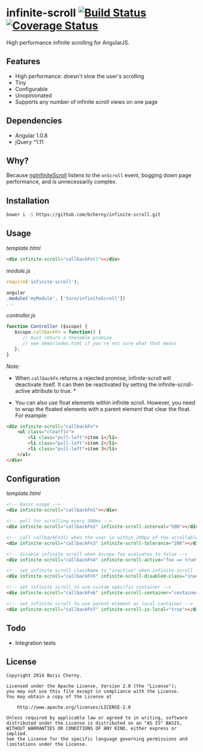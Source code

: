 # infinite-scroll [![Build Status][build]](https://travis-ci.org/bcherny/infinite-scroll) [![Coverage Status][coverage]](https://coveralls.io/r/bcherny/infinite-scroll)

[build]: https://img.shields.io/travis/bcherny/infinite-scroll.svg?branch=master&style=flat-square
[coverage]: http://img.shields.io/coveralls/bcherny/infinite-scroll.svg?branch=master&style=flat-square

High performance infinite scrolling for AngularJS.

## Features

- High performance: doesn't slow the user's scrolling
- Tiny
- Configurable
- Unopinionated
- Supports any number of infinite scroll views on one page

## Dependencies

- Angular 1.0.8
- jQuery ^1.11

## Why?

Because [ngInfiniteScroll](https://github.com/BinaryMuse/ngInfiniteScroll) listens to the `onScroll` event, bogging down page performance, and is unnecessarily complex.

## Installation

```bash
bower i -S https://github.com/bcherny/infinite-scroll.git
```

## Usage

*template.html*

```html
<div infinite-scroll="callbackFn()"></div>
```

*module.js*

```js
require('infinite-scroll');

angular
.module('myModule', ['turn/infiniteScroll'])
...
```

*controller.js*

```js
function Controller ($scope) {
   $scope.callbackFn = function() {
      // must return a thenable promise
      // see demo/index.html if you're not sure what that means
   };
}
```

*Note:*
- When `callbackFn` returns a rejected promise, infinite-scroll will deactivate itself. It can then be reactivated by setting the infinite-scroll-active attribute to true. *

- You can also use float elements within infinite scroll. However, you need to wrap the floated elements with a parent element that clear the float. For example:

```html
<div infinite-scroll="callbackFn">
    <ul class="clearfix">
        <li class="pull-left">item 1</li>
        <li class="pull-left">item 2</li>
        <li class="pull-left">item 3</li>
    </ul>
</div>
```

## Configuration

*template.html*

```html
<!-- basic usage -->
<div infinite-scroll="callbackFn1"></div>

<!-- poll for scrolling every 500ms -->
<div infinite-scroll="callbackFn2" infinite-scroll-interval="500"></div>

<!-- call callbackFn3() when the user is within 200px of the scrollable area's edge -->
<div infinite-scroll="callbackFn3" infinite-scroll-tolerance="200"></div>

<!-- disable infinite scroll when $scope.foo evaluates to false -->
<div infinite-scroll="callbackFn4" infinite-scroll-active="foo == true"></div>

<!-- set infinite scroll className to "inactive" when infinite-scroll is disabled -->
<div infinite-scroll="callbackFn5" infinite-scroll-disabled-class="inactive"></div>

<!-- set infinite scroll to use custom specific container -->
<div infinite-scroll="callbackFn6" infinite-scroll-container="containerElement"></div>

<!-- set infinite scroll to use parent element as local container -->
<div infinite-scroll="callbackFn7" infinite-scroll-is-local="true"></div>

```

## Todo

- Integration tests

## License

```
Copyright 2014 Boris Cherny.

Licensed under the Apache License, Version 2.0 (the "License");
you may not use this file except in compliance with the License.
You may obtain a copy of the License at

    http://www.apache.org/licenses/LICENSE-2.0

Unless required by applicable law or agreed to in writing, software
distributed under the License is distributed on an "AS IS" BASIS,
WITHOUT WARRANTIES OR CONDITIONS OF ANY KIND, either express or implied.
See the License for the specific language governing permissions and
limitations under the License.
```